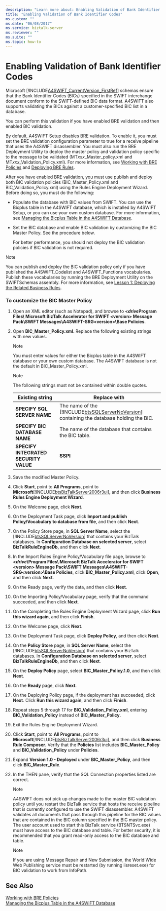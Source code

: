 ```yaml
---
description: "Learn more about: Enabling Validation of Bank Identifier Codes"
title: "Enabling Validation of Bank Identifier Codes"
ms.custom: ""
ms.date: "06/08/2017"
ms.service: biztalk-server
ms.reviewer: ""
ms.suite: ""
ms.topic: how-to
---
```

# Enabling Validation of Bank Identifier Codes
Microsoft [!INCLUDE[A4SWIFT_CurrentVersion_FirstRef](../../includes/a4swift-currentversion-firstref-md.md)] schemas ensure that the Bank Identifier Codes (BICs) specified in the SWIFT interchange document conform to the SWIFT-defined BIC data format. A4SWIFT also supports validating the BICs against a customer-specified BIC list in a database.  

 You can perform this validation if you have enabled BRE validation and then enabled BIC validation.  

 By default, A4SWIFT Setup disables BRE validation. To enable it, you must set the BRE validation configuration parameter to true for a receive pipeline that uses the A4SWIFT disassembler. You must also run the BRE Deployment Utility to deploy the master policy and validation policy specific to the message to be validated (MT*xxx*_Master_policy.xml and MT*xxx*_Validation_Policy.xml). For more information, see [Working with BRE Policies](../../adapters-and-accelerators/accelerator-swift/working-with-bre-policies.md) and [Deploying BRE Rules](../../adapters-and-accelerators/accelerator-swift/deploying-bre-rules.md).  

 After you have enabled BRE validation, you must use publish and deploy both BIC validation policies (BIC_Master_Policy.xml and BIC_Validation_Policy.xml) using the Rules Engine Deployment Wizard. Before doing so, you must do the following:  

- Populate the database with BIC values from SWIFT. You can use the Bicplus table in the A4SWIFT database, which is installed by A4SWIFT Setup, or you can use your own custom database. For more information, see [Managing the Bicplus Table in the A4SWIFT Database](../../adapters-and-accelerators/accelerator-swift/managing-the-bicplus-table-in-the-a4swift-database.md).  

- Set the BIC database and enable BIC validation by customizing the BIC Master Policy. See the procedure below.  

  For better performance, you should not deploy the BIC validation policies if BIC validation is not required.  

> [!NOTE]
>  You can publish and deploy the BIC validation policy only if you have published the A4SWIFT_Codelist and A4SWIFT_Functions vocabularies. Publish these vocabularies by running the BRE Deployment Utility on the SWIFTSchemas assembly. For more information, see [Lesson 1: Deploying the Related Business Rules](../../adapters-and-accelerators/accelerator-swift/lesson-1-deploying-the-related-business-rules.md).  

### To customize the BIC Master Policy  

1. Open an XML editor (such as Notepad), and browse to **<*drive*Program Files\ Microsoft BizTalk Accelerator for SWIFT \<version\> Message Pack\SWIFT Messages\A4SWIFT-SRG\<version\>\Base Policies**.  

2. Open **BIC_Master_Policy.xml**. Replace the following existing strings with new values.  

   > [!NOTE]
   >  You must enter values for either the Bicplus table in the A4SWIFT database or your own custom database. The A4SWIFT database is not the default in BIC_Master_Policy.xml.  

   > [!NOTE]
   >  The following strings must not be contained within double quotes.  

   |            Existing string            |                                                              Replace with                                                              |
   |---------------------------------------|----------------------------------------------------------------------------------------------------------------------------------------|
   |      **SPECIFY SQL SERVER NAME**      | The name of the [!INCLUDE[btsSQLServerNoVersion](../../includes/btssqlservernoversion-md.md)] containing the database holding the BIC. |
   |     **SPECIFY BIC DATABASE NAME**     |                                         The name of the database that contains the BIC table.                                          |
   | **SPECIFY INTEGRATED SECURITY VALUE** |                                                                **SSPI**                                                                |


3. Save the modified Master Policy.  

4. Click **Start**, point to **All Programs**, point to **Microsoft**[!INCLUDE[btsBizTalkServer2006r3ui](../../includes/btsbiztalkserver2006r3ui-md.md)], and then click **Business Rules Engine Deployment Wizard**.  

5. On the Welcome page, click **Next**.  

6. On the Deployment Task page, click **Import and publish Policy/Vocabulary to database from file**, and then click **Next**.  

7. On the Policy Store page, in **SQL Server Name**, select the [!INCLUDE[btsSQLServerNoVersion](../../includes/btssqlservernoversion-md.md)] that contains your BizTalk databases. In **Configuration Database on selected server**, select **BizTalkRuleEngineDb**, and then click **Next**.  

8. In the Import Rules Engine Policy/Vocabulary file page, browse to **<*drive*\Program Files\ Microsoft BizTalk Accelerator for SWIFT \<version\> Message Pack\SWIFT Messages\A4SWIFT-SRG\<version\>\Base Policies**, click **BIC_Master_Policy.xml**, click **Open**, and then click **Next**.  

9. On the Ready page, verify the data, and then click **Next**.  

10. On the Importing Policy/Vocabulary page, verify that the command succeeded, and then click **Next**.  

11. On the Completing the Rules Engine Deployment Wizard page, click **Run this wizard again**, and then click **Finish**.  

12. On the Welcome page, click **Next**.  

13. On the Deployment Task page, click **Deploy Policy**, and then click **Next**.  

14. On the **Policy Store** page, in **SQL Server Name**, select the [!INCLUDE[btsSQLServerNoVersion](../../includes/btssqlservernoversion-md.md)] that contains your BizTalk databases. In **Configuration Database on selected server**, select **BizTalkRuleEngineDb**, and then click **Next**.  

15. On the **Deploy Policy** page, select **BIC_Master_Policy.1.0**, and then click **Next**.  

16. On the **Ready** page, click **Next**.  

17. On the Deploying Policy page, if the deployment has succeeded, click **Next**. Click **Run this wizard again**, and then click **Finish**.  

18. Repeat steps 5 through 17 for **BIC_Validation_Policy.xml**, entering **BIC_Validation_Policy** instead of **BIC_Master_Policy**.  

19. Exit the Rules Engine Deployment Wizard.  

20. Click **Start**, point to **All Programs**, point to **Microsoft**[!INCLUDE[btsBizTalkServer2006r3ui](../../includes/btsbiztalkserver2006r3ui-md.md)], and then click **Business Rule Composer**. Verify that the **Policies** list includes **BIC_Master_Policy** and **BIC_Validation_Policy** under **Policies**.  

21. Expand **Version 1.0 - Deployed** under **BIC_Master_Policy**, and then click **BIC_Master_Rule**.  

22. In the THEN pane, verify that the SQL Connection properties listed are correct.  

    > [!NOTE]
    >  A4SWIFT does not pick up changes made to the master BIC validation policy until you restart the BizTalk service that hosts the receive pipeline that is currently configured to use the SWIFT disassembler. A4SWIFT validates all documents that pass through this pipeline for the BIC values that are contained in the BIC column specified in the BIC master policy. The user account used to start this BizTalk service (BTSNTSvc.exe) must have access to the BIC database and table. For better security, it is recommended that you grant read-only access to the BIC database and table.  

    > [!NOTE]
    >  If you are using Message Repair and New Submission, the World Wide Web Publishing service must be restarted (by running iisreset.exe) for BIC validation to work from InfoPath.  

## See Also  
 [Working with BRE Policies](../../adapters-and-accelerators/accelerator-swift/working-with-bre-policies.md)   
 [Managing the Bicplus Table in the A4SWIFT Database](../../adapters-and-accelerators/accelerator-swift/managing-the-bicplus-table-in-the-a4swift-database.md)
